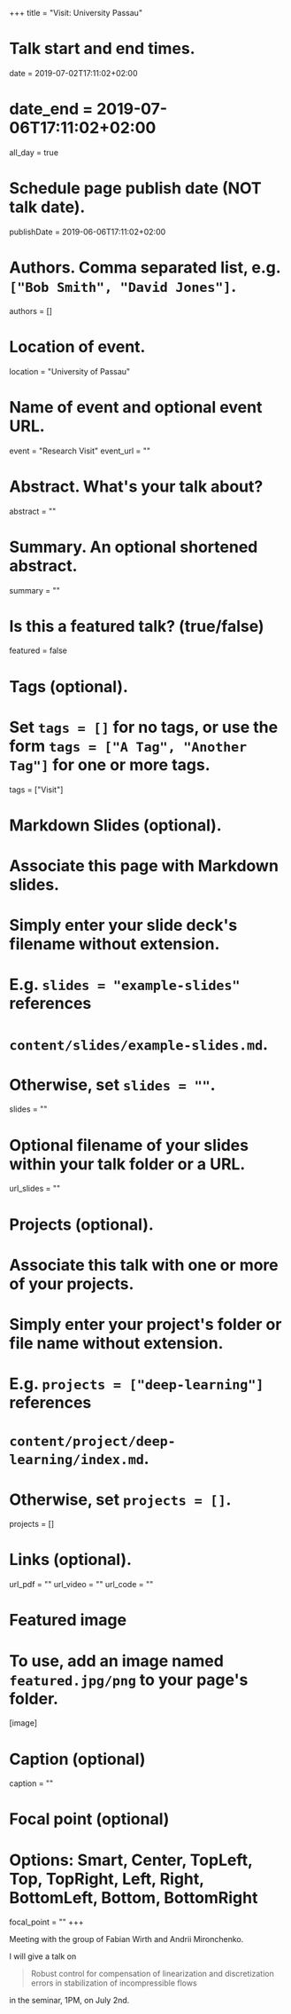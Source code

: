 +++
title = "Visit: University Passau"

# Talk start and end times.
date = 2019-07-02T17:11:02+02:00
# date_end = 2019-07-06T17:11:02+02:00
all_day = true

# Schedule page publish date (NOT talk date).
publishDate = 2019-06-06T17:11:02+02:00

# Authors. Comma separated list, e.g. `["Bob Smith", "David Jones"]`.
authors = []

# Location of event.
location = "University of Passau"

# Name of event and optional event URL.
event = "Research Visit"
event_url = ""

# Abstract. What's your talk about?
abstract = ""

# Summary. An optional shortened abstract.
summary = ""

# Is this a featured talk? (true/false)
featured = false

# Tags (optional).
#   Set `tags = []` for no tags, or use the form `tags = ["A Tag", "Another Tag"]` for one or more tags.
tags = ["Visit"]

# Markdown Slides (optional).
#   Associate this page with Markdown slides.
#   Simply enter your slide deck's filename without extension.
#   E.g. `slides = "example-slides"` references 
#   `content/slides/example-slides.md`.
#   Otherwise, set `slides = ""`.
slides = ""

# Optional filename of your slides within your talk folder or a URL.
url_slides = ""

# Projects (optional).
#   Associate this talk with one or more of your projects.
#   Simply enter your project's folder or file name without extension.
#   E.g. `projects = ["deep-learning"]` references 
#   `content/project/deep-learning/index.md`.
#   Otherwise, set `projects = []`.
projects = []

# Links (optional).
url_pdf = ""
url_video = ""
url_code = ""

# Featured image
# To use, add an image named `featured.jpg/png` to your page's folder. 
[image]
  # Caption (optional)
  caption = ""

  # Focal point (optional)
  # Options: Smart, Center, TopLeft, Top, TopRight, Left, Right, BottomLeft, Bottom, BottomRight
  focal_point = ""
+++

Meeting with the group of Fabian Wirth and Andrii Mironchenko. 

I will give a talk on

> Robust control for compensation of linearization and discretization
errors in stabilization of incompressible flows

in the seminar, 1PM, on July 2nd. 
